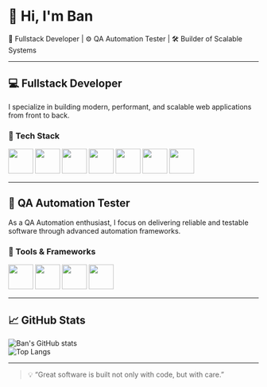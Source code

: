 # 👋 Hi, I'm Ban  
🎯 Fullstack Developer | ⚙️ QA Automation Tester | 🛠 Builder of Scalable Systems

---

## 💻 Fullstack Developer

I specialize in building modern, performant, and scalable web applications from front to back.

### 🚀 Tech Stack

<p align="left">
  <img src="https://cdn.jsdelivr.net/gh/devicons/devicon/icons/nextjs/nextjs-original.svg" height="50" />
  <img src="https://cdn.jsdelivr.net/gh/devicons/devicon/icons/react/react-original.svg" height="50" />
  <img src="https://cdn.jsdelivr.net/gh/devicons/devicon/icons/typescript/typescript-original.svg" height="50" />
  <img src="https://cdn.jsdelivr.net/gh/devicons/devicon/icons/nodejs/nodejs-original.svg" height="50" />
  <img src="https://cdn.jsdelivr.net/gh/devicons/devicon/icons/ruby/ruby-original.svg" height="50" />
  <img src="https://cdn.jsdelivr.net/gh/devicons/devicon/icons/postgresql/postgresql-original.svg" height="50" />
  <img src="https://www.svgrepo.com/show/354331/prisma.svg" height="50" />
</p>

---

## 🧪 QA Automation Tester

As a QA Automation enthusiast, I focus on delivering reliable and testable software through advanced automation frameworks.

### 🧰 Tools & Frameworks

<p align="left">
  <img src="https://playwright.dev/img/playwright-logo.svg" height="50" />
  <img src="https://cdn.jsdelivr.net/gh/devicons/devicon/icons/cypress/cypress-original.svg" height="50" />
  <img src="https://cdn.jsdelivr.net/gh/devicons/devicon/icons/jira/jira-original.svg" height="50" />
  <img src="https://upload.wikimedia.org/wikipedia/commons/thumb/6/6d/ClickUp_logo.svg/512px-ClickUp_logo.svg.png" height="50" />
</p>

---

## 📈 GitHub Stats

![Ban's GitHub stats](https://github-readme-stats.vercel.app/api?username=ivaanthoughts11&show_icons=true&theme=radical)  
![Top Langs](https://github-readme-stats.vercel.app/api/top-langs/?username=ivaanthoughts11&layout=compact)

---

> 💡 “Great software is built not only with code, but with care.”
